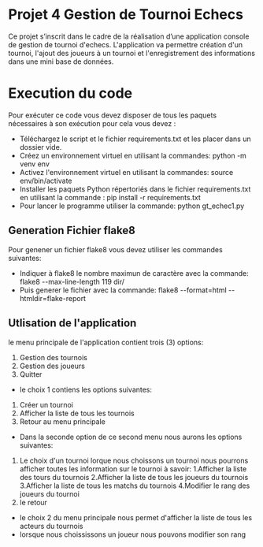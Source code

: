 # Projet 4 Gestion de Tournoi Echecs
Ce projet s’inscrit dans le cadre de la réalisation d’une application console de gestion de tournoi d'echecs. 
L'application va permettre création d'un tournoi, l'ajout des joueurs à un tournoi et l'enregistrement des informations dans une mini base de données.
# Execution du code
 Pour exécuter ce code vous devez disposer de tous les paquets nécessaires à son exécution pour cela vous devez :
 * Téléchargez le script et le fichier requirements.txt et les placer dans un dossier vide.
 * Créez un environnement virtuel en utilisant la commandes: python -m venv env
 * Activez l'environnement virtuel en utilisant la commandes: source env/bin/activate 
 * Installer les paquets Python répertoriés dans le fichier requirements.txt en utilisant la commande : pip install -r requirements.txt
 * Pour lancer le programme utiliser la commande: python gt_echec1.py 
## Generation Fichier flake8
 Pour genener un fichier flake8 vous devez utiliser les commandes suivantes:
 * Indiquer à flake8 le nombre maximun de caractère avec la commande: flake8 --max-line-length 119 dir/
 * Puis generer le fichier avec la commande: flake8 --format=html --htmldir=flake-report
## Utlisation de l'application
 le menu principale de l'application contient trois (3) options:
 1. Gestion des tournois
 2. Gestion des joueurs
 3. Quitter
 * le choix 1 contiens les options suivantes:
 1. Créer un tournoi
 2. Afficher la liste de tous les tournois
 3. Retour au menu principale
 * Dans la seconde option de ce second menu nous aurons les options suivantes:
 1. Le choix d'un tournoi
   lorque nous choissons un tournoi nous pourrons afficher toutes les information sur le tournoi à savoir:
   1.Afficher la liste des tours du tournois 
   2.Afficher la liste de tous les joueurs du tournois
   3.Afficher la liste de tous les matchs du tournois
   4.Modifier le rang des joueurs du tournoi
 2. le retour
* le choix 2 du menu principale nous permet d'afficher la liste de tous les acteurs du tournois
* lorsque nous choississons un joueur nous pouvons modifier son rang

